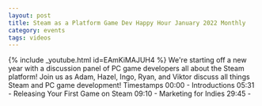```yaml
---
layout: post
title: Steam as a Platform Game Dev Happy Hour January 2022 Monthly
category: events
tags: videos
---
```


{% include _youtube.html id=EAmKiMAJUH4 %}
We're starting off a new year with a discussion panel of PC game developers all about the Steam platform! Join us as Adam, Hazel, Ingo, Ryan, and Viktor discuss all things Steam and PC game development! Timestamps 00:00 - Introductions 05:31 - Releasing Your First Game on Steam 09:10 - Marketing for Indies 29:45 -
